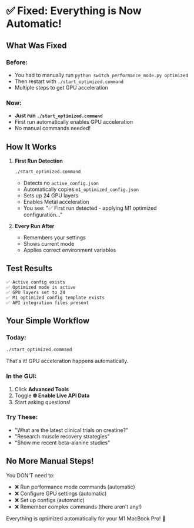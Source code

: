 # ✅ Fixed: Everything is Now Automatic!

## What Was Fixed

### Before:
- You had to manually run `python switch_performance_mode.py optimized`
- Then restart with `./start_optimized.command`
- Multiple steps to get GPU acceleration

### Now:
- **Just run `./start_optimized.command`**
- First run automatically enables GPU acceleration
- No manual commands needed!

## How It Works

1. **First Run Detection**
   ```bash
   ./start_optimized.command
   ```
   - Detects no `active_config.json`
   - Automatically copies `m1_optimized_config.json`
   - Sets up 24 GPU layers
   - Enables Metal acceleration
   - You see: "✅ First run detected - applying M1 optimized configuration..."

2. **Every Run After**
   - Remembers your settings
   - Shows current mode
   - Applies correct environment variables

## Test Results

```
✅ Active config exists
✅ Optimized mode is active
✅ GPU layers set to 24
✅ M1 optimized config template exists
✅ API integration files present
```

## Your Simple Workflow

### Today:
```bash
./start_optimized.command
```
That's it! GPU acceleration happens automatically.

### In the GUI:
1. Click **Advanced Tools**
2. Toggle **🌐 Enable Live API Data**
3. Start asking questions!

### Try These:
- "What are the latest clinical trials on creatine?"
- "Research muscle recovery strategies"
- "Show me recent beta-alanine studies"

## No More Manual Steps!

You DON'T need to:
- ❌ Run performance mode commands (automatic)
- ❌ Configure GPU settings (automatic)
- ❌ Set up configs (automatic)
- ❌ Remember complex commands (there aren't any!)

Everything is optimized automatically for your M1 MacBook Pro! 🎉 